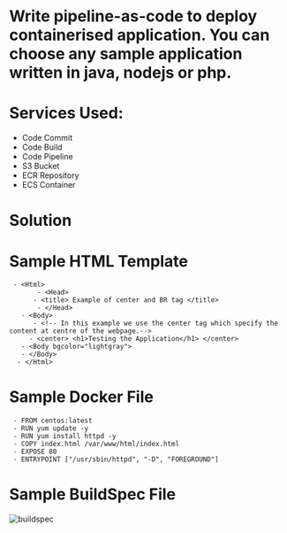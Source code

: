 # Write pipeline-as-code to deploy containerised application. You can choose any sample application written in java, nodejs or php.

# Services Used:
 - Code Commit
 - Code Build
 - Code Pipeline
 - S3 Bucket 
 - ECR Repository
 - ECS Container

# Solution

# Sample HTML Template
     - <Html>  
           - <Head> 
	      - <title> Example of center and BR tag </title>
           - </Head>
	   - <Body> 
	      - <!-- In this example we use the center tag which specify the content at centre of the webpage.-->  
		 - <center> <h1>Testing the Application</h1> </center>
	   - <Body bgcolor="lightgray"> 
	   - </Body>
      - </Html>
	
# Sample Docker File
     - FROM centos:latest
     - RUN yum update -y
     - RUN yum install httpd -y
     - COPY index.html /var/www/html/index.html
     - EXPOSE 80
     - ENTRYPOINT ["/usr/sbin/httpd", "-D", "FOREGROUND"]
		
# Sample BuildSpec File
![buildspec](https://user-images.githubusercontent.com/92773680/137855146-6233e06d-13ef-4a5e-84c6-3a7473920829.png)

